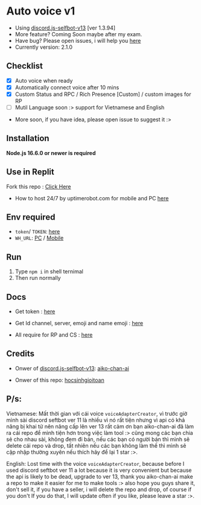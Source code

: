 # Auto voice v1
- Using [discord.js-selfbot-v13](https://github.com/aiko-chan-ai/discord.js-selfbot-v13) [ver 1.3.94]
- More feature? Coming Soon maybe after my exam.
- Have bug? Please open issues, i will help you [here](https://github.com/hocsinhgioitoan/Auto-Voice-/issues)
- Currently version: 2.1.0

## Checklist
- [x] Auto voice when ready
- [x] Automatically connect voice after 10 mins
- [x] Custom Status and RPC / Rich Presence [Custom] / custom images for RP
- [ ] Mutil Language soon :> support for Vietnamese and English
- More soon, if you have idea, please open issue to suggest it :>
## Installation
**Node.js 16.6.0 or newer is required**

## Use in Replit
Fork this repo : [Click Here](https://replit.com/github/hocsinhgioitoan/Mutil-tool)
- How to host 24/7 by uptimerobot.com for mobile and PC [here](https://youtu.be/LAuaVP0e6Qg?t=258)
## Env required
- `token`/ `TOKEN`: [here](https://github.com/hocsinhgioitoan/Mutil-tool/blob/main/docs/Token.md)
- `WH_URL`: [PC](https://www.youtube.com/watch?v=K8vgRWZnSZw) / [Mobile](https://www.youtube.com/watch?v=9oClR9rlkIc)
## Run
1. Type `npm i` in shell ternimal
2. Then run normally
## Docs
- Get token : [here](https://github.com/hocsinhgioitoan/Mutil-tool/blob/main/docs/Token.md)

- Get Id channel, server, emoji and name emoji : [here](https://github.com/hocsinhgioitoan/Mutil-tool/blob/main/docs/IdDiscord.md)

- All require for RP and CS : [here](https://github.com/hocsinhgioitoan/Mutil-tool/blob/main/docs/main.md)

## Credits
- Onwer of [discord.js-selfbot-v13](https://github.com/aiko-chan-ai/discord.js-selfbot-v13): [aiko-chan-ai](https://github.com/aiko-chan-ai/)

- Onwer of this repo: [hocsinhgioitoan](https://github.com/hocsinhgioitoan/)
## P/s:
Vietnamese: Mất thời gian với cái voice `voiceAdapterCreator`, vì trước giờ mình sài discord seftbot ver 11 là nhiều vì nó rất tiện nhưng vì api có khả năng bị khai tử nên nâng cấp lên ver 13 rất cảm ơn bạn aiko-chan-ai đã làm ra cái repo để mình tiện hơn trong việc làm tool :> cũng mong các bạn chia sẻ cho nhau sài, không đem đi bán, nếu các bạn có người bán thì mình sẽ delete cái repo và drop, tất nhiên nếu các bạn không làm thế thì mình sẽ cập nhập thường xuyên nếu thích hãy để lại 1 star :>.

English: Lost time with the voice `voiceAdapterCreator`, because before I used discord seftbot ver 11 a lot because it is very convenient but because the api is likely to be dead, upgrade to ver 13, thank you aiko-chan-ai make a repo to make it easier for me to make tools :> also hope you guys share it, don't sell it, if you have a seller, i will delete the repo and drop, of course if you don't If you do that, I will update often if you like, please leave a star :>.